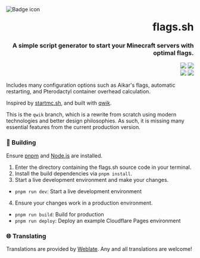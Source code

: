 [Website]: https://flags.sh
[Website Badge]: https://img.shields.io/badge/Website-202b38?labelColor=202b38&logo=html5&logoColor=white&style=flat-square
[Support]: https://encode42.dev/support
[Support Badge]: https://img.shields.io/discord/646517284453613578?color=7289da&labelColor=7289da&label=​&logo=discord&logoColor=white&style=flat-square
[Codacy]: https://app.codacy.com/gh/Encode42/flags.sh/dashboard
[Codacy Badge]: https://img.shields.io/codacy/grade/fcab733f761c4c09a0216f89feb95797?color=172B4D&labelColor=172B4D&label=​&logo=codacy&style=flat-square
[Weblate]: https://hosted.weblate.org/projects/flags-sh/
[Weblate Badge]: https://img.shields.io/weblate/progress/flags-sh?server=https%3A%2F%2Fhosted.weblate.org&color=2ECCAA&labelColor=2ECCAA&logo=weblate&logoColor=white&label=​&style=flat-square

<img alt="Badge icon" src=".github/assets/badge.svg" align="left">

<div align="right">

# flags.sh
### A simple script generator to start your Minecraft servers with optimal flags.

[![][Website Badge]][Website] [![][Support Badge]][Support]  
[![][Codacy Badge]][Codacy] [![][Weblate Badge]][Weblate]
</div>

Includes many configuration options such as Aikar's flags, automatic restarting, and Pterodactyl container overhead calculation.

Inspired by [startmc.sh](https://startmc.sh), and built with [qwik](https://qwik.builder.io).

This is the `qwik` branch, which is a rewrite from scratch using modern technologies and better design philosophies. As such, it is missing many essential features from the current production version.

### 🔨  Building
Ensure [pnpm](https://pnpm.io) and [Node.js](https://nodejs.org) are installed.

1. Enter the directory containing the flags.sh source code in your terminal.
2. Install the build dependencies via `pnpm install`.
3. Start a live development environment and make your changes.
  - `pnpm run dev`: Start a live development environment
4. Ensure your changes work in a production environment.
  - `pnpm run build`: Build for production
  - `pnpm run deploy`: Deploy an example Cloudflare Pages environment

### 🌐  Translating
Translations are provided by [Weblate]. Any and all translations are welcome!
